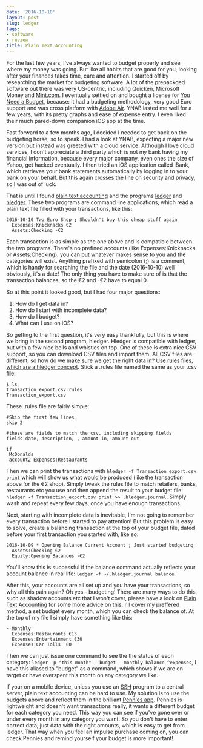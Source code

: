 ```yaml
---
date: '2016-10-10'
layout: post
slug: ledger
tags:
- software
- review
title: Plain Text Accounting
---
```


For the last few years, I've always wanted to budget properly and see where my money was going. But like all habits that are good for you, looking after your finances takes time, care and attention. I started off by researching the market for budgeting software. A lot of the prepackged software out there was very US-centric, including Quicken, Microsoft Money and [Mint.com](https://www.mint.com). I eventually settled on and bought a license for [You Need a Budget](https://www.ynab.com), because: it had a budgeting methodology, very good Euro support and was cross platform with [Adobe Air](https://en.wikipedia.org/wiki/Adobe_AIR). YNAB lasted me well for a few years, with its pretty graphs and ease of expense entry. I even liked their much pared-down companion iOS app at the time.

Fast forward to a few months ago, I decided I needed to get back on the budgeting horse, so to speak. I had a look at YNAB, expecting a major new version but instead was greeted with a cloud service. Although I love cloud services, I don't appreciate a third party which is not my bank having my financial information, because every major company, even ones the size of Yahoo, get hacked eventually. I then tried an iOS application called iBank, which retrieves your bank statements automatically by logging in to your bank on your behalf. But this again crosses the line on security and privacy, so I was out of luck.

That is until I found [plain text accounting](http://plaintextaccounting.org/) and the programs [ledger](http://www.ledger-cli.org/) and [hledger](http://hledger.org/). These two programs are command line applications, which read a plain text file filled with your transactions, like this:

```
2016-10-10 Two Euro Shop ; Shouldn't buy this cheap stuff again
  Expenses:Knicknacks €2
  Assets:Checking -€2
```

Each transaction is as simple as the one above and is compatible between the two programs. There's no prefined accounts (like Expenses:Knicknacks or Assets:Checking), you can put whatever makes sense to you and the categories will exist. Anything prefixed with semicolon (;) is a comment, which is handy for searching the file and the date (2016-10-10) well obviously, it's a date! The only thing you have to make sure of is that the transaction balances, so the €2 and -€2 have to equal 0.

So at this point it looked good, but I had four major questions:

1. How do I get data in?
2. How do I start with incomplete data?
3. How do I budget?
4. What can I use on iOS?

So getting to the first question, it's very easy thankfully, but this is where we bring in the second program, hledger. Hledger is compatible with ledger, but with a few nice bells and whistles on top. One of these is extra nice CSV support, so you can download CSV files and import them. All CSV files are different, so how do we make sure we get the right data in? [Use rules files, which are a hledger concept](http://hledger.org/how-to-read-csv-files.html). Stick a .rules file named the same as your .csv file:

```
$ ls 
Transaction_export.csv.rules
Transaction_export.csv
```

These .rules file are fairly simple:

```
#Skip the first few lines
skip 2 

#these are fields to match the csv, including skipping fields
fields date, description, , amount-in, amount-out

if
 McDonalds
 account2 Expenses:Restaurants
```

Then we can print the transactions with `hledger -f Transaction_export.csv print` which will show us what would be produced (like the transaction above for the €2 shop). Simply tweak the rules file to match retailers, banks, restaurants etc you use and then append the result to your budget file: `hledger -f Transaction_export.csv print >> .hledger.journal`. Simply wash and repeat every few days, once you have enough transactions.

Next, starting with incomplete data is inevitable, I'm not going to remember every transaction before I started to pay attention! But this problem is easy to solve, create a balancing transaction at the top of your budget file, dated before your first transaction you started with, like so:

```
2016-10-09 * Opening Balance Current Account ; Just started budgeting!
  Assets:Checking €2
  Equity:Opening Balances -€2
```

You'll know this is successful if the balance command actually reflects your
account balance in real life: `ledger -f ~/.hledger.journal balance`.

After this, your accounts are all set up and you have your transactions, so why all this pain again? Oh yes - budgeting! There are many ways to do this, such as shadow accounts etc that I won't cover, please have a look on [Plain Text Accounting](http://plaintextaccounting.org/) for some more advice on this. I'll cover my preffered method, a set budget every month, which you can check the balance of. At the top of my file I simply have something like this:

```
~ Monthly
  Expenses:Restaurants €15
  Expenses:Entertainment €30
  Expenses:Car Tolls  €0
```

Then we can just issue one command to see the the status of each category:
`ledger -p "this month" --budget --monthly balance ^expenses`, I have this
aliased to "budget" as a command, which shows if we are on target or have
overspent this month on any category we like.

If your on a mobile device, unless you use an [SSH](https://en.wikipedia.org/wiki/Secure_Shell) program to a central server, plain text accounting can be hard to use. My solution is to use the budgets above and reflect them in the brilliant [Pennies app](https://www.getpennies.com/). Pennies is lightweight and doesn't want transactions really, it wants a different budget for each category you need. This way you can see if you've gone over or under every month in any category you want. So you don't have to enter correct data, just data with the right amounts, which is easy to get from ledger. That way when you feel an impulse purchase coming on, you can check Pennies and remind yourself your budget is more important!